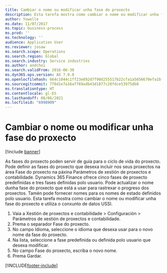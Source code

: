 ```yaml
---
title: Cambiar o nome ou modificar unha fase do proxecto
description: Esta tarefa mostra como cambiar o nome ou modificar unha fase do proxecto.
author: Yowelle
ms.date: 11/07/2017
ms.topic: business-process
ms.prod: ''
ms.technology: ''
audience: Application User
ms.reviewer: josaw
ms.search.scope: Operations
ms.search.region: Global
ms.search.industry: Service industries
ms.author: andchoi
ms.search.validFrom: 2016-06-30
ms.dyn365.ops.version: AX 7.0.0
ms.openlocfilehash: 664c1044c1ff23e892d7f90d255517b22cfa1a5656670efa1bf15339c5ae2112
ms.sourcegitcommit: 7f8d1e7a16af769adb43d1877c28fdce53975db8
ms.translationtype: HT
ms.contentlocale: gl-ES
ms.lasthandoff: 08/06/2021
ms.locfileid: "6998909"
---
```

# <a name="rename-or-modify-a-project-stage"></a>Cambiar o nome ou modificar unha fase do proxecto

[!include [banner](../../includes/banner.md)]

As fases do proxecto poden servir de guía para o ciclo de vida do proxecto. Pode definir as fases do proxecto que desexa incluír nos seus proxectos na área Fase do proxecto na páxina Parámetros de xestión de proxectos e contabilidade. Dynamics 365 Finance ofrece cinco fases de proxecto predefinidas e tres fases definidas polo usuario. Pode actualizar o nome dunha fase do proxecto que está a usar para rastrexar o progreso dos proxectos. Tamén pode fornecer nomes para os nomes de estado definidos polo usuario. Esta tarefa mostra como cambiar o nome ou modificar unha fase do proxecto e utiliza o conxunto de datos USSI.

1. Vaia a Xestión de proxectos e contabilidade > Configuración > Parámetros de xestión de proxectos e contabilidade.
2. Prema o separador Fase do proxecto.
3. No campo Idioma, seleccione o idioma que desexa usar para o novo nome da fase do proxecto.
4. Na lista, seleccione a fase predefinida ou definida polo usuario que desexa modificar. 
5. No campo Fase do proxecto, escriba o novo nome.
6. Prema Gardar.


[!INCLUDE[footer-include](../../includes/footer-banner.md)]